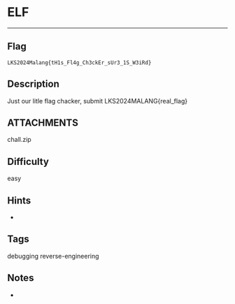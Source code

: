 # ELF

---

## Flag

```console
LKS2024Malang{tH1s_Fl4g_Ch3ckEr_sUr3_1S_W3iRd}
```

## Description

Just our litle flag chacker, submit LKS2024MALANG{real_flag}

## ATTACHMENTS

chall.zip

## Difficulty

easy

## Hints

*

## Tags

debugging reverse-engineering

## Notes

*
